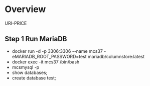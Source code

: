 
# Overview
URI-PRICE


## Step 1 Run MariaDB
  - docker run -d -p 3306:3306 --name mcs37 -eMARIADB_ROOT_PASSWORD=test mariadb/columnstore:latest
  - docker exec -it mcs37 /bin/bash
  - mcsmysql -p
  - show databases;
  - create database test;






